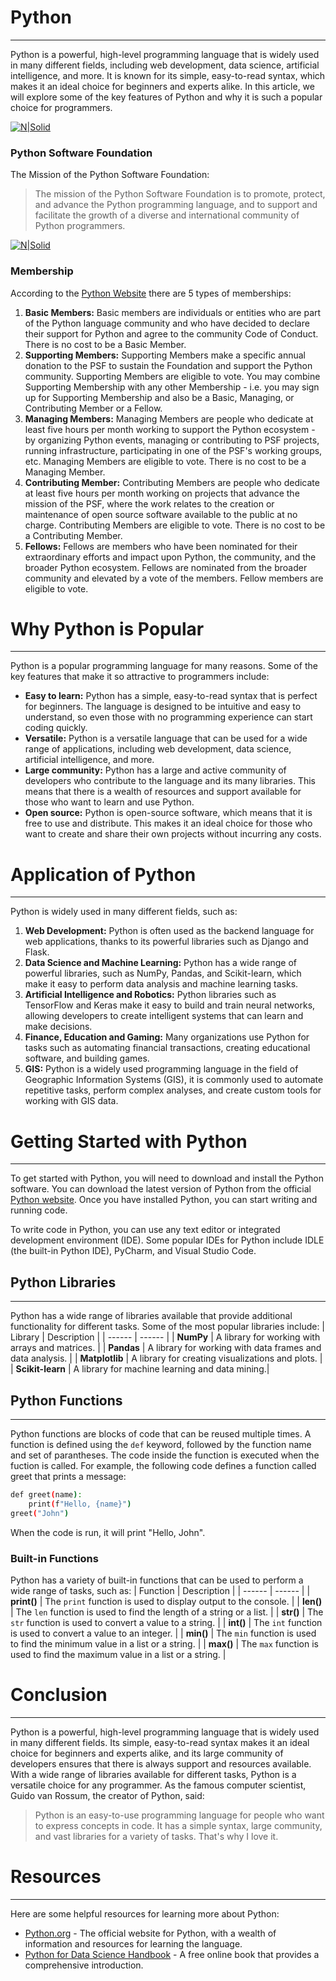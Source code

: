 # Python
---
Python is a powerful, high-level programming language that is widely used in many different fields,
including web development, data science, artificial intelligence, and more. It is known for its simple,
easy-to-read syntax, which makes it an ideal choice for beginners and experts alike. In this article,
we will explore some of the key features of Python and why it is such a popular choice for
programmers.

[![N|Solid](https://www.python.org/static/img/python-logo@2x.png)](https://nodesource.com/products/nsolid)

### Python Software Foundation
The Mission of the Python Software Foundation:
> The mission of the Python Software Foundation is to promote, protect, and advance the Python programming language, and to support and facilitate the growth of a diverse and international community of Python programmers.

[![N|Solid](https://www.python.org/static/img/psf-logo.png)](https://nodesource.com/products/nsolid)

### Membership
According to the [Python Website](https://www.python.org/psf/membership-faq/) there are 5 types of memberships:
1. **Basic Members:** Basic members are individuals or entities who are part of the Python language community and who have decided to declare their support for Python and agree to the community Code of Conduct. There is no cost to be a Basic Member.
2. **Supporting Members:** Supporting Members make a specific annual donation to the PSF to sustain the Foundation and support the Python community. Supporting Members are eligible to vote. You may combine Supporting Membership with any other Membership - i.e. you may sign up for Supporting Membership and also be a Basic, Managing, or Contributing Member or a Fellow.
3. **Managing Members:** Managing Members are people who dedicate at least five hours per month working to support the Python ecosystem - by organizing Python events, managing or contributing to PSF projects, running infrastructure, participating in one of the PSF's working groups, etc. Managing Members are eligible to vote. There is no cost to be a Managing Member. 
4. **Contributing Member:** Contributing Members are people who dedicate at least five hours per month working on projects that advance the mission of the PSF, where the work relates to the creation or maintenance of open source software available to the public at no charge. Contributing Members are eligible to vote. There is no cost to be a Contributing Member. 
5. **Fellows:** Fellows are members who have been nominated for their extraordinary efforts and impact upon Python, the community, and the broader Python ecosystem. Fellows are nominated from the broader community and elevated by a vote of the members. Fellow members are eligible to vote.

# Why Python is Popular
---
Python is a popular programming language for many reasons. Some of the key features that make
it so attractive to programmers include:
- **Easy to learn:** Python has a simple, easy-to-read syntax that is perfect for beginners. The
language is designed to be intuitive and easy to understand, so even those with no
programming experience can start coding quickly.
- **Versatile:** Python is a versatile language that can be used for a wide range of applications,
including web development, data science, artificial intelligence, and more.
- **Large community:** Python has a large and active community of developers who contribute to
the language and its many libraries. This means that there is a wealth of resources and support
available for those who want to learn and use Python.
- **Open source:** Python is open-source software, which means that it is free to use and
distribute. This makes it an ideal choice for those who want to create and share their own
projects without incurring any costs.

# Application of Python
---
Python is widely used in many different fields, such as:
1. **Web Development:** Python is often used as the backend language for web applications,
thanks to its powerful libraries such as Django and Flask.
2. **Data Science and Machine Learning:** Python has a wide range of powerful libraries, such as
NumPy, Pandas, and Scikit-learn, which make it easy to perform data analysis and machine
learning tasks.
3. **Artificial Intelligence and Robotics:** Python libraries such as TensorFlow and Keras make it
easy to build and train neural networks, allowing developers to create intelligent systems that
can learn and make decisions.
4. **Finance, Education and Gaming:** Many organizations use Python for tasks such as
automating financial transactions, creating educational software, and building games.
5. **GIS:** Python is a widely used programming language in the field of Geographic Information
Systems (GIS), it is commonly used to automate repetitive tasks, perform complex analyses,
and create custom tools for working with GIS data.

# Getting Started with Python
---
To get started with Python, you will need to download and install the Python software. You can
download the latest version of Python from the official [Python website](https://www.python.org/downloads). Once you have installed Python, you can start writing and running code.

To write code in Python, you can use any text editor or integrated development environment (IDE).
Some popular IDEs for Python include IDLE (the built-in Python IDE), PyCharm, and Visual Studio
Code.
## Python Libraries
___
Python has a wide range of libraries available that provide additional functionality for different
tasks. Some of the most popular libraries include:
| Library | Description |
| ------ | ------ |
| **NumPy** | A library for working with arrays and matrices. |
| **Pandas** | A library for working with data frames and data analysis. |
| **Matplotlib** | A library for creating visualizations and plots. |
| **Scikit-learn** | A library for machine learning and data mining.|

## Python Functions
___
Python functions are blocks of code that can be reused multiple times. A function is defined using
the `def` keyword, followed by the function name and set of parantheses. The code inside the function is executed when the fuction is called.
For example, the following code defines a function called greet that prints a message:
```sh
def greet(name):
    print(f"Hello, {name}")
greet("John")
```
When the code is run, it will print "Hello, John".

### Built-in Functions
Python has a variety of built-in functions that can be used to perform a wide range of tasks, such
as:
| Function | Description |
| ------ | ------ |
| **print()** | The `print` function is used to display output to the console. |
| **len()** | The `len` function is used to find the length of a string or a list. |
| **str()** | The `str` function is used to convert a value to a string. |
| **int()** | The `int` function is used to convert a value to an integer. |
| **min()** | The `min` function is used to find the minimum value in a list or a string. |
| **max()** | The `max` function is used to find the maximum value in a list or a string. |

# Conclusion
---
Python is a powerful, high-level programming language that is widely used in many different fields.
Its simple, easy-to-read syntax makes it an ideal choice for beginners and experts alike, and its
large community of developers ensures that there is always support and resources available. With
a wide range of libraries available for different tasks, Python is a versatile choice for any
programmer.
As the famous computer scientist, Guido van Rossum, the creator of Python, said:
> Python is an easy-to-use programming language for people who want to express concepts in
code. It has a simple syntax, large community, and vast libraries for a variety of tasks. That's
why I love it.

# Resources
---
Here are some helpful resources for learning more about Python:
- [Python.org](https://www.python.org) - The official website for Python, with a wealth of information and resources for learning the language.
- [Python for Data Science Handbook](https://jakevdp.github.io/PythonDataScienceHandbook) - A free online book that provides a comprehensive introduction.
